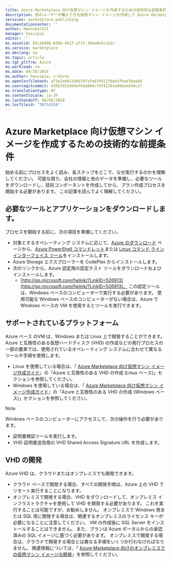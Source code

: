 ```yaml
---
title: Azure Marketplace 向け仮想マシン イメージを作成するための技術的な前提条件 | Microsoft Docs
description: 他のユーザーが購入できる仮想マシン イメージを作成して Azure Marketplace にデプロイするための要件を理解します。
services: marketplace-publishing
documentationcenter: ''
author: HannibalSII
manager: hascipio
editor: ''
ms.assetid: 63c16966-0304-4b17-a715-368a0a5ccb2c
ms.service: marketplace
ms.devlang: na
ms.topic: article
ms.tgt_pltfrm: Azure
ms.workload: na
ms.date: 04/29/2016
ms.author: hascipio; v-divte
ms.openlocfilehash: af3e2ad623d8d7bfafe676411f9ae3fbee78aab8
ms.sourcegitcommit: d16b7d22dddef6da8b6cfdf412b1a668ab436c1f
ms.translationtype: HT
ms.contentlocale: ja-JP
ms.lasthandoff: 08/08/2018
ms.locfileid: "39714334"
---
```

# <a name="technical-prerequisites-for-creating-a-virtual-machine-image-for-the-azure-marketplace"></a>Azure Marketplace 向け仮想マシン イメージを作成するための技術的な前提条件
始める前にプロセスをよく読み、各ステップをどこで、なぜ実行するのかを理解してください。 可能な限り、会社の情報と他のデータを準備し、必要なツールをダウンロードし、技術コンポーネントを作成してから、プラン作成プロセスを開始する必要があります。 この記事を読んでよく理解してください。  

## <a name="download-needed-tools--applications"></a>必要なツールとアプリケーションをダウンロードします。
プロセスを開始する前に、次の項目を準備してください。

* 対象とするオペレーティング システムに応じて、[Azure のダウンロード](https://azure.microsoft.com/downloads/) ページから、[Azure PowerShell コマンドレット](https://www.microsoft.com/web/handlers/webpi.ashx/getinstaller/WindowsAzurePowershellGet.3f.3f.3fnew.appids)または [Linux コマンド ライン インターフェイス ツール](https://go.microsoft.com/fwlink/?LinkId=253472&clcid=0x409)をインストールします。
* Azure Storage エクスプローラーを CodePlex からインストールします。
* 次のリンクから、Azure 認定用の認定テスト ツールをダウンロードおよびインストールします。
  * [http://go.microsoft.com/fwlink/?LinkID=526913](http://go.microsoft.com/fwlink/?LinkID=526913)。 この認定ツールは、Windows ベースのコンピューターで実行する必要があります。 使用可能な Windows ベースのコンピューターがない場合は、Azure で Windows ベースの VM を使用するとツールを実行できます。

## <a name="platforms-supported"></a>サポートされているプラットフォーム
Azure ベース のVM は、Windows または Linux 上で開発することができます。 Azure と互換性のある仮想ハードディスク (VHD) の作成などの発行プロセスの一部の要素では、使用されているオペレーティング システムに合わせて異なるツールや手順を使用します。  

* Linux を使用している場合は、『 [Azure Marketplace 向け仮想マシン イメージ作成ガイド](marketplace-publishing-vm-image-creation.md)』の「Azure と互換性のある VHD の作成 (Linux ベース)」セクションを参照してください。
* Windows を使用している場合は、『 [Azure Marketplace 向け仮想マシン イメージ作成ガイド](marketplace-publishing-vm-image-creation.md)』の「Azure と互換性のある VHD の作成 (Windows ベース)」セクションを参照してください。

> [!NOTE]
> Windows ベースのコンピューターにアクセスして、次の操作を行う必要があります。
> 
> * 証明書検証ツールを実行します。
> * VHD 証明書送信用の VHD Shared Access Signature URL を作成します。
> 
> 

## <a name="develop-your-vhd"></a>VHD の開発
Azure VHD は、クラウドまたはオンプレミスでも開発できます。

* クラウド ベースで開発する場合、すべての開発手順は、Azure 上の VHD でリモート実行することになります。
* オンプレミスで開発する場合、VHD をダウンロードして、オンプレミス インフラストラクチャを使用して VHD を開発する必要があります。 これを実行することは可能ですが、お勧めしません。 オンプレミスで Windows 用または SQL 用に開発する場合は、関連するオンプレミスのライセンス キーが必要になることに注意してください。 VM の作成後に SQL Server をインストールすることはできません。 また、プランは Azure ポータルからの承認済みの SQL イメージに基づく必要があります。 オンプレミスで開発する場合は、クラウドで開発する場合とは異なる手順をいくつか行わなければなりません。 関連情報については、「 [Azure Marketplace 向けのオンプレミスでの仮想マシン イメージの開発](marketplace-publishing-vm-image-creation-on-premise.md)」を参照してください。

[link-acct-creation]:marketplace-publishing-accounts-creation-registration.md

